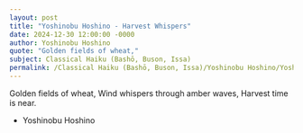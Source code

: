 ```yaml
---
layout: post
title: "Yoshinobu Hoshino - Harvest Whispers"
date: 2024-12-30 12:00:00 -0000
author: Yoshinobu Hoshino
quote: "Golden fields of wheat,"
subject: Classical Haiku (Bashō, Buson, Issa)
permalink: /Classical Haiku (Bashō, Buson, Issa)/Yoshinobu Hoshino/Yoshinobu Hoshino - Harvest Whispers
---
```


Golden fields of wheat,
Wind whispers through amber waves,
Harvest time is near.

- Yoshinobu Hoshino
